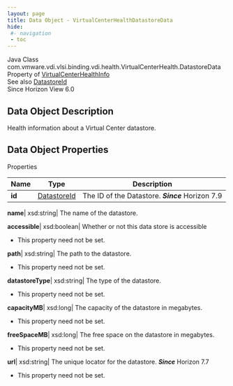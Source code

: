 ```yaml
---
layout: page
title: Data Object - VirtualCenterHealthDatastoreData
hide:
 #- navigation
 - toc
---
```






Java Class
    com.vmware.vdi.vlsi.binding.vdi.health.VirtualCenterHealth.DatastoreData  
Property of
     [VirtualCenterHealthInfo](vdi.health.VirtualCenterHealth.VirtualCenterHealthInfo.md#field_detail)  
See also
     [DatastoreId](vdi.entity.DatastoreId.md)  
Since 
    Horizon View 6.0

## Data Object Description 

Health information about a Virtual Center datastore. 

## Data Object Properties

Properties

Name |  Type |  Description   
---|---|---  
**id**| [DatastoreId](vdi.entity.DatastoreId.md)|  The ID of the Datastore.  **_Since_** Horizon 7.9  
  
**name**|  xsd:string|  The name of the datastore.   
  
**accessible**|  xsd:boolean|  Whether or not this data store is accessible   


* This property need not be set.

  
**path**|  xsd:string|  The path to the datastore.   


* This property need not be set.

  
**datastoreType**|  xsd:string|  The type of the datastore.   


* This property need not be set.

  
**capacityMB**|  xsd:long|  The capacity of the datastore in megabytes.   


* This property need not be set.

  
**freeSpaceMB**|  xsd:long|  The free space on the datastore in megabytes.   


* This property need not be set.

  
**url**|  xsd:string|  The unique locator for the datastore.  **_Since_** Horizon 7.7  


* This property need not be set.

  
  
  
  
  
  

